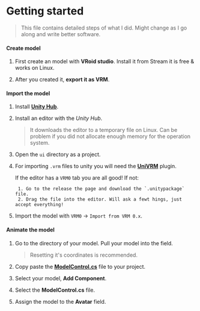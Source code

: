 # Getting started

> This file contains detailed steps of what I did. Might change as I go along and write better software.

#### Create model

1. First create an model with **VRoid studio**. Install it from Stream it is free & works on Linux.
   
2. After you created it, **export it as VRM**.

#### Import the model

1. Install [**Unity Hub**](https://unity3d.com/get-unity/download).

2. Install an editor with the *Unity Hub*.
    
    > It downloads the editor to a temporary file on Linux. Can be problem if you did not allocate enough memory for
    > the operation system.

3. Open the `ui` directory as a project.

4. For importing `.vrm` files to unity you will need the [**UniVRM**](https://github.com/vrm-c/UniVRM) plugin.
   
    If the editor has a `VRM0` tab you are all good! If not:
        
        1. Go to the release the page and download the `.unitypackage` file.
        2. Drag the file into the editor. Will ask a fewt hings, just accept everything!

5. Import the model with `VRM0` -> `Import from VRM 0.x`.

#### Animate the model

1. Go to the directory of your model. Pull your model into the field.
    
    > Resetting it's coordinates is recommended.

2. Copy paste the [**ModelControl.cs**](./Assets/ModelControl.cs) file to your project.

3. Select your model, **Add Component**.

4. Select the **ModelControl.cs** file.

5. Assign the model to the **Avatar** field.
